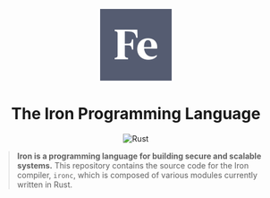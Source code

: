 <p align="center">
  <img src="docs/assets/logo.svg" height="128px" />
</p>

<h1 align="center">The Iron Programming Language</h1>
<p align="center">
<img src="https://github.com/ironlang/ironc/workflows/Rust/badge.svg" alt="Rust" />
</p>

> **Iron is a programming language for building secure and scalable systems.** This repository contains the source code for the Iron compiler, `ironc`, which is composed of various modules currently written in Rust.
